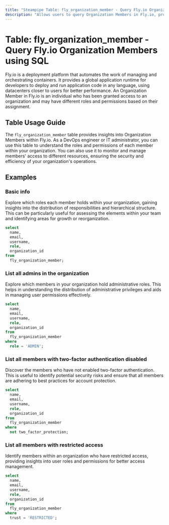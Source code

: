 ```yaml
---
title: "Steampipe Table: fly_organization_member - Query Fly.io Organization Members using SQL"
description: "Allows users to query Organization Members in Fly.io, providing details on member roles, organizations they belong to, and their associated metadata."
---
```


# Table: fly_organization_member - Query Fly.io Organization Members using SQL

Fly.io is a deployment platform that automates the work of managing and orchestrating containers. It provides a global application runtime for developers to deploy and run application code in any language, using datacenters closer to users for better performance. An Organization Member in Fly.io is an individual who has been granted access to an organization and may have different roles and permissions based on their assignment.

## Table Usage Guide

The `fly_organization_member` table provides insights into Organization Members within Fly.io. As a DevOps engineer or IT administrator, you can use this table to understand the roles and permissions of each member within your organization. You can also use it to monitor and manage members' access to different resources, ensuring the security and efficiency of your organization's operations.

## Examples

### Basic info
Explore which roles each member holds within your organization, gaining insights into the distribution of responsibilities and hierarchical structure. This can be particularly useful for assessing the elements within your team and identifying areas for growth or reorganization.

```sql
select
  name,
  email,
  username,
  role,
  organization_id
from
  fly_organization_member;
```

### List all admins in the organization
Explore which members in your organization hold administrative roles. This helps in understanding the distribution of administrative privileges and aids in managing user permissions effectively.

```sql
select
  name,
  email,
  username,
  role,
  organization_id
from
  fly_organization_member
where
  role = 'ADMIN';
```

### List all members with two-factor authentication disabled
Discover the members who have not enabled two-factor authentication. This is useful to identify potential security risks and ensure that all members are adhering to best practices for account protection.

```sql
select
  name,
  email,
  username,
  role,
  organization_id
from
  fly_organization_member
where
  not two_factor_protection;
```

### List all members with restricted access
Identify members within an organization who have restricted access, providing insights into user roles and permissions for better access management.

```sql
select
  name,
  email,
  username,
  role,
  organization_id
from
  fly_organization_member
where
  trust = 'RESTRICTED';
```